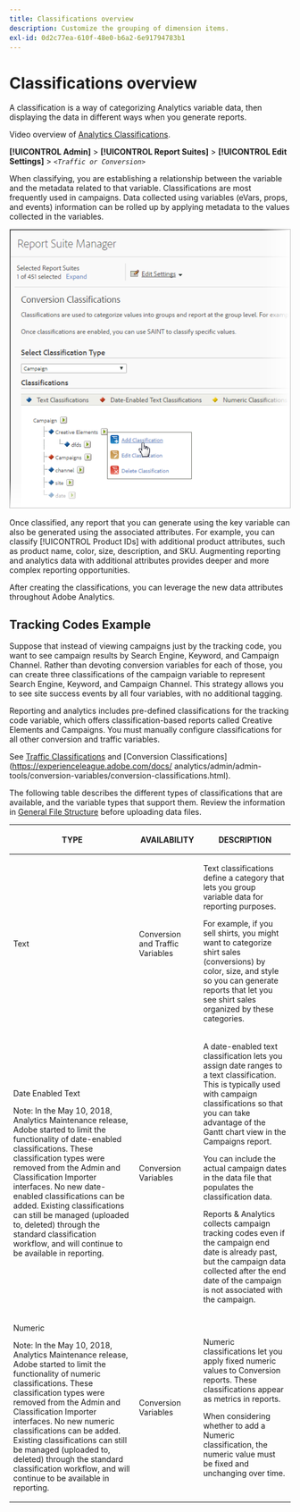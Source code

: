 ```yaml
---
title: Classifications overview
description: Customize the grouping of dimension items.
exl-id: 0d2c77ea-610f-48e0-b6a2-6e91794783b1
---
```

# Classifications overview

A classification is a way of categorizing Analytics variable data, then displaying the data in different ways when you generate reports.

Video overview of [Analytics Classifications](https://video.tv.adobe.com/v/16853/).

**[!UICONTROL Admin]** > **[!UICONTROL Report Suites]** > **[!UICONTROL Edit Settings]** > *`<Traffic or Conversion>`*

When classifying, you are establishing a relationship between the variable and the metadata related to that variable. Classifications are most frequently used in campaigns. Data collected using variables (eVars, props, and events) information can be rolled up by applying metadata to the values collected in the variables.

![Step Info](assets/sub_class_create.png)

Once classified, any report that you can generate using the key variable can also be generated using the associated attributes. For example, you can classify [!UICONTROL Product IDs] with additional product attributes, such as product name, color, size, description, and SKU. Augmenting reporting and analytics data with additional attributes provides deeper and more complex reporting opportunities.

After creating the classifications, you can leverage the new data attributes throughout Adobe Analytics.

## Tracking Codes Example

Suppose that instead of viewing campaigns just by the tracking code, you want to see campaign results by Search Engine, Keyword, and Campaign Channel. Rather than devoting conversion variables for each of those, you can create three classifications of the campaign variable to represent Search Engine, Keyword, and Campaign Channel. This strategy allows you to see site success events by all four variables, with no additional tagging.

Reporting and analytics includes pre-defined classifications for the tracking code variable, which offers classification-based reports called Creative Elements and Campaigns. You must manually configure classifications for all other conversion and traffic variables.

See [Traffic Classifications](/help/admin/admin/c-traffic-variables/traffic-classifications.md) and [Conversion Classifications](https://experienceleague.adobe.com/docs/ analytics/admin/admin-tools/conversion-variables/conversion-classifications.html).

The following table describes the different types of classifications that are available, and the variable types that support them. Review the information in [General File Structure](/help/components/classifications/importer/c-saint-data-files.md) before uploading data files.

<table id="table_279728C28D9C40EE832ACC9F211B5F17"> 
 <thead> 
  <tr> 
   <th colname="col1" class="entry"> <p>TYPE </p> </th> 
   <th colname="col2" class="entry"> <p>AVAILABILITY </p> </th> 
   <th colname="col3" class="entry"> <p>DESCRIPTION </p> </th> 
  </tr> 
 </thead>
 <tbody> 
  <tr> 
   <td colname="col1"> <p> <span class="wintitle"> Text</span> </p> </td> 
   <td colname="col2"> <p>Conversion and Traffic Variables </p> </td> 
   <td colname="col3"> <p>Text classifications define a category that lets you group variable data for reporting purposes. </p> <p>For example, if you sell shirts, you might want to categorize shirt sales (conversions) by color, size, and style so you can generate reports that let you see shirt sales organized by these categories. </p> </td> 
  </tr> 
  <tr> 
   <td colname="col1"> <p> <span class="wintitle"> Date Enabled Text</span> </p> <p>Note:  In the May 10, 2018, Analytics Maintenance release, Adobe started to limit the functionality of date-enabled classifications. These classification types were removed from the Admin and Classification Importer interfaces. No new date-enabled classifications can be added. Existing classifications can still be managed (uploaded to, deleted) through the standard classification workflow, and will continue to be available in reporting. </p> </td> 
   <td colname="col2"> <p>Conversion Variables </p> </td> 
   <td colname="col3"> <p>A date-enabled text classification lets you assign date ranges to a text classification. This is typically used with campaign classifications so that you can take advantage of the Gantt chart view in the <span class="wintitle"> Campaigns</span> report. </p> <p>You can include the actual campaign dates in the data file that populates the classification data. </p> <p>Reports &amp; Analytics collects campaign tracking codes even if the campaign end date is already past, but the campaign data collected after the end date of the campaign is not associated with the campaign. </p> </td> 
  </tr> 
  <tr> 
   <td colname="col1"> <p> <span class="wintitle"> Numeric</span> <p>Note:  In the May 10, 2018, Analytics Maintenance release, Adobe started to limit the functionality of numeric classifications. These classification types were removed from the Admin and Classification Importer interfaces. No new numeric classifications can be added. Existing classifications can still be managed (uploaded to, deleted) through the standard classification workflow, and will continue to be available in reporting. </p> </p> </td> 
   <td colname="col2"> <p>Conversion Variables </p> </td> 
   <td colname="col3"> <p>Numeric classifications let you apply fixed numeric values to <span class="wintitle"> Conversion</span> reports. These classifications appear as metrics in reports. </p> <p>When considering whether to add a <span class="wintitle"> Numeric</span> classification, the numeric value must be fixed and unchanging over time. </p> </td> 
  </tr> 
 </tbody> 
</table>
